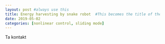 ```yaml
---
layout: post #always use this
title: Energy harvesting by snake robot  #This becomes the title of the page
date: 2019-05-02
categories: [nonlinear control, sliding mode]
---
```


Ta kontakt
